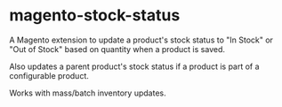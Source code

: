 # magento-stock-status

A  Magento extension to update a product's stock status to "In Stock" or "Out of Stock" based on quantity when a product is saved.

Also updates a parent product's stock status if a product is part of a configurable product.

Works with  mass/batch inventory updates.
